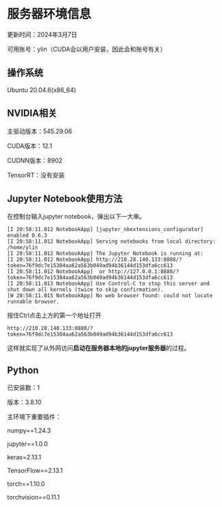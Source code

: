 # 服务器环境信息

更新时间：2024年3月7日

可用账号：ylin（CUDA会以用户安装，因此会和账号有关）

## 操作系统

Ubuntu 20.04.6(x86_64)

## NVIDIA相关

主驱动版本：545.29.06

CUDA版本：12.1

CUDNN版本：8902

TensorRT：没有安装

## Jupyter Notebook使用方法

在控制台输入jupyter notebook，弹出以下一大串。

```
[I 20:58:11.012 NotebookApp] [jupyter_nbextensions_configurator] enabled 0.6.3
[I 20:58:11.012 NotebookApp] Serving notebooks from local directory: /home/ylin
[I 20:58:11.012 NotebookApp] The Jupyter Notebook is running at:
[I 20:58:11.012 NotebookApp] http://210.28.140.133:8888/?token=76f9dc7e15384aa62a563b049ad94b36144d153dfa6cc613
[I 20:58:11.012 NotebookApp]  or http://127.0.0.1:8888/?token=76f9dc7e15384aa62a563b049ad94b36144d153dfa6cc613
[I 20:58:11.013 NotebookApp] Use Control-C to stop this server and shut down all kernels (twice to skip confirmation).
[W 20:58:11.015 NotebookApp] No web browser found: could not locate runnable browser.
```

按住Ctrl点击上方的第一个地址打开
```
http://210.28.140.133:8888/?token=76f9dc7e15384aa62a563b049ad94b36144d153dfa6cc613
```
这样就实现了从外网访问**启动在服务器本地的jupyter服务器**的过程。

## Python


已安装数：1

版本：3.8.10

主环境下重要插件：

numpy==1.24.3

jupyter==1.0.0

keras=2.13.1

TensorFlow==2.13.1

torch==1.10.0

torchvision==0.11.1